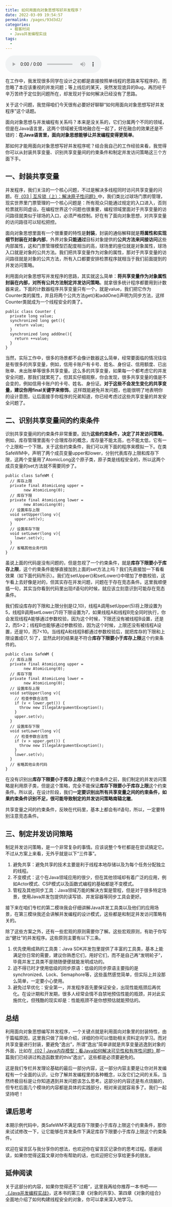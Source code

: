 ```yaml
---
title: 如何用面向对象思想写好并发程序？
date: 2022-03-09 19:54:57
permalink: /pages/93d3d2/
categories:
  - 极客时间
  - Java并发编程实战
tags:
  - 
---
```

<audio title="12.如何用面向对象思想写好并发程序？" src="https://static001.geekbang.org/resource/audio/42/36/42b535904316f092b21379de2ab9c936.mp3" controls="controls"></audio> 
<p>在工作中，我发现很多同学在设计之初都是直接按照单线程的思路来写程序的，而忽略了本应该重视的并发问题；等上线后的某天，突然发现诡异的Bug，再历经千辛万苦终于定位到问题所在，却发现对于如何解决已经没有了思路。</p><p>关于这个问题，我觉得咱们今天很有必要好好聊聊“如何用面向对象思想写好并发程序”这个话题。</p><p>面向对象思想与并发编程有关系吗？本来是没关系的，它们分属两个不同的领域，但是在Java语言里，这两个领域被无情地融合在一起了，好在融合的效果还是不错的：<strong>在Java语言里，面向对象思想能够让并发编程变得更简单</strong>。</p><p>那如何才能用面向对象思想写好并发程序呢？结合我自己的工作经验来看，我觉得你可以从封装共享变量、识别共享变量间的约束条件和制定并发访问策略这三个方面下手。</p><h2>一、封装共享变量</h2><p>并发程序，我们关注的一个核心问题，不过是解决多线程同时访问共享变量的问题。在<a href="https://time.geekbang.org/column/article/84344">《03 | 互斥锁（上）：解决原子性问题》</a>中，我们类比过球场门票的管理，现实世界里门票管理的一个核心问题是：所有观众只能通过规定的入口进入，否则检票就形同虚设。在编程世界这个问题也很重要，编程领域里面对于共享变量的访问路径就类似于球场的入口，必须严格控制。好在有了面向对象思想，对共享变量的访问路径可以轻松把控。</p><!-- [[[read_end]]] --><p>面向对象思想里面有一个很重要的特性是<strong>封装</strong>，封装的通俗解释就是<strong>将属性和实现细节封装在对象内部</strong>，外界对象<strong>只能通过</strong>目标对象提供的<strong>公共方法来间接访问</strong>这些内部属性，这和门票管理模型匹配度相当的高，球场里的座位就是对象属性，球场入口就是对象的公共方法。我们把共享变量作为对象的属性，那对于共享变量的访问路径就是对象的公共方法，所有入口都要安排检票程序就相当于我们前面提到的并发访问策略。</p><p>利用面向对象思想写并发程序的思路，其实就这么简单：<strong>将共享变量作为对象属性封装在内部，对所有公共方法制定并发访问策略</strong>。就拿很多统计程序都要用到计数器来说，下面的计数器程序共享变量只有一个，就是value，我们把它作为Counter类的属性，并且将两个公共方法get()和addOne()声明为同步方法，这样Counter类就成为一个线程安全的类了。</p><pre><code>public class Counter {
  private long value;
  synchronized long get(){
    return value;
  }
  synchronized long addOne(){
    return ++value;
  }
}
</code></pre><p>当然，实际工作中，很多的场景都不会像计数器这么简单，经常要面临的情况往往是有很多的共享变量，例如，信用卡账户有卡号、姓名、身份证、信用额度、已出账单、未出账单等很多共享变量。这么多的共享变量，如果每一个都考虑它的并发安全问题，那我们就累死了。但其实仔细观察，你会发现，很多共享变量的值是不会变的，例如信用卡账户的卡号、姓名、身份证。<strong>对于这些不会发生变化的共享变量，建议你用final关键字来修饰</strong>。这样既能避免并发问题，也能很明了地表明你的设计意图，让后面接手你程序的兄弟知道，你已经考虑过这些共享变量的并发安全问题了。</p><h2>二、识别共享变量间的约束条件</h2><p>识别共享变量间的约束条件非常重要。因为<strong>这些约束条件，决定了并发访问策略</strong>。例如，库存管理里面有个合理库存的概念，库存量不能太高，也不能太低，它有一个上限和一个下限。关于这些约束条件，我们可以用下面的程序来模拟一下。在类SafeWM中，声明了两个成员变量upper和lower，分别代表库存上限和库存下限，这两个变量用了AtomicLong这个原子类，原子类是线程安全的，所以这两个成员变量的set方法就不需要同步了。</p><pre><code>public class SafeWM {
  // 库存上限
  private final AtomicLong upper =
        new AtomicLong(0);
  // 库存下限
  private final AtomicLong lower =
        new AtomicLong(0);
  // 设置库存上限
  void setUpper(long v){
    upper.set(v);
  }
  // 设置库存下限
  void setLower(long v){
    lower.set(v);
  }
  // 省略其他业务代码
}
</code></pre><p>虽说上面的代码是没有问题的，但是忽视了一个约束条件，就是<strong>库存下限要小于库存上限</strong>，这个约束条件能够直接加到上面的set方法上吗？我们先直接加一下看看效果（如下面代码所示）。我们在setUpper()和setLower()中增加了参数校验，这乍看上去好像是对的，但其实存在并发问题，问题在于存在竞态条件。这里我顺便插一句，其实当你看到代码里出现if语句的时候，就应该立刻意识到可能存在竞态条件。</p><p>我们假设库存的下限和上限分别是(2,10)，线程A调用setUpper(5)将上限设置为5，线程B调用setLower(7)将下限设置为7，如果线程A和线程B完全同时执行，你会发现线程A能够通过参数校验，因为这个时候，下限还没有被线程B设置，还是2，而5&gt;2；线程B也能够通过参数校验，因为这个时候，上限还没有被线程A设置，还是10，而7&lt;10。当线程A和线程B都通过参数校验后，就把库存的下限和上限设置成(7, 5)了，显然此时的结果是不符合<strong>库存下限要小于库存上限</strong>这个约束条件的。</p><pre><code>public class SafeWM {
  // 库存上限
  private final AtomicLong upper =
        new AtomicLong(0);
  // 库存下限
  private final AtomicLong lower =
        new AtomicLong(0);
  // 设置库存上限
  void setUpper(long v){
    // 检查参数合法性
    if (v &lt; lower.get()) {
      throw new IllegalArgumentException();
    }
    upper.set(v);
  }
  // 设置库存下限
  void setLower(long v){
    // 检查参数合法性
    if (v &gt; upper.get()) {
      throw new IllegalArgumentException();
    }
    lower.set(v);
  }
  // 省略其他业务代码
}
</code></pre><p>在没有识别出<strong>库存下限要小于库存上限</strong>这个约束条件之前，我们制定的并发访问策略是利用原子类，但是这个策略，完全不能保证<strong>库存下限要小于库存上限</strong>这个约束条件。所以说，在设计阶段，我们<strong>一定要识别出所有共享变量之间的约束条件，如果约束条件识别不足，很可能导致制定的并发访问策略南辕北辙</strong>。</p><p>共享变量之间的约束条件，反映在代码里，基本上都会有if语句，所以，一定要特别注意竞态条件。</p><h2>三、制定并发访问策略</h2><p>制定并发访问策略，是一个非常复杂的事情。应该说整个专栏都是在尝试搞定它。不过从方案上来看，无外乎就是以下“三件事”。</p><ol>
<li>避免共享：避免共享的技术主要是利于线程本地存储以及为每个任务分配独立的线程。</li>
<li>不变模式：这个在Java领域应用的很少，但在其他领域却有着广泛的应用，例如Actor模式、CSP模式以及函数式编程的基础都是不变模式。</li>
<li>管程及其他同步工具：Java领域万能的解决方案是管程，但是对于很多特定场景，使用Java并发包提供的读写锁、并发容器等同步工具会更好。</li>
</ol><p>接下来在咱们专栏的第二模块我会仔细讲解Java并发工具类以及他们的应用场景，在第三模块我还会讲解并发编程的设计模式，这些都是和制定并发访问策略有关的。</p><p>除了这些方案之外，还有一些宏观的原则需要你了解。这些宏观原则，有助于你写出“健壮”的并发程序。这些原则主要有以下三条。</p><ol>
<li>优先使用成熟的工具类：Java SDK并发包里提供了丰富的工具类，基本上能满足你日常的需要，建议你熟悉它们，用好它们，而不是自己再“发明轮子”，毕竟并发工具类不是随随便便就能发明成功的。</li>
<li>迫不得已时才使用低级的同步原语：低级的同步原语主要指的是synchronized、Lock、Semaphore等，这些虽然感觉简单，但实际上并没那么简单，一定要小心使用。</li>
<li>避免过早优化：安全第一，并发程序首先要保证安全，出现性能瓶颈后再优化。在设计期和开发期，很多人经常会情不自禁地预估性能的瓶颈，并对此实施优化，但残酷的现实却是：性能瓶颈不是你想预估就能预估的。</li>
</ol><h2>总结</h2><p>利用面向对象思想编写并发程序，一个关键点就是利用面向对象里的封装特性，由于篇幅原因，这里我只做了简单介绍，详细的你可以借助相关资料定向学习。而对共享变量进行封装，要避免“逸出”，所谓“逸出”简单讲就是共享变量逃逸到对象的外面，比如在<a href="https://time.geekbang.org/column/article/84017">《02 | Java内存模型：看Java如何解决可见性和有序性问题》</a>那一篇我们已经讲过构造函数里的this“逸出”。这些都是必须要避免的。</p><p>这是我们专栏并发理论基础的最后一部分内容，这一部分内容主要是让你对并发编程有一个全面的认识，让你了解并发编程里的各种概念，以及它们之间的关系，当然终极目标是让你知道遇到并发问题该怎么思考。这部分的内容还是有点烧脑的，但专栏后面几个模块的内容都是具体的实践部分，相对来说就容易多了。我们一起坚持吧！</p><h2>课后思考</h2><p>本期示例代码中，类SafeWM不满足库存下限要小于库存上限这个约束条件，那你来试试修改一下，让它能够在并发条件下满足库存下限要小于库存上限这个约束条件。</p><p>欢迎在留言区与我分享你的想法，也欢迎你在留言区记录你的思考过程。感谢阅读，如果你觉得这篇文章对你有帮助的话，也欢迎把它分享给更多的朋友。</p><h2>延伸阅读</h2><p>关于这部分的内容，如果你觉得还不“过瘾”，这里我再给你推荐一本书吧——<a href="time://mall?url=https%3A%2F%2Fh5.youzan.com%2Fv2%2Fgoods%2F2758xqdzr6uuw">《Java并发编程实战》</a>，这本书的第三章《对象的共享》、第四章《对象的组合》全面地介绍了如何构建线程安全的对象，你可以拿来深入地学习。</p><p></p>